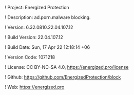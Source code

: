 ! Project: Energized Protection

! Description: ad.porn.malware blocking.

! Version: 6.32.0810.22.04.107.12

! Build Version: 22.04.107.12

! Build Date: Sun, 17 Apr 22 12:18:14 +06

! Version Code: 1071218

! License: CC BY-NC-SA 4.0, https://energized.pro/license

! Github: https://github.com/EnergizedProtection/block

! Web: https://energized.pro
